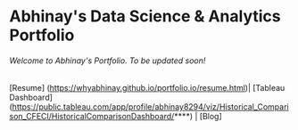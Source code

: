 # Abhinay's Data Science & Analytics Portfolio

###### Welcome to Abhinay's Portfolio. To be updated soon!

[Resume] (https://whyabhinay.github.io/portfolio.io/resume.html)| [Tableau Dashboard] (https://public.tableau.com/app/profile/abhinay8294/viz/Historical_Comparison_CFECI/HistoricalComparisonDashboard/****) | [Blog]


